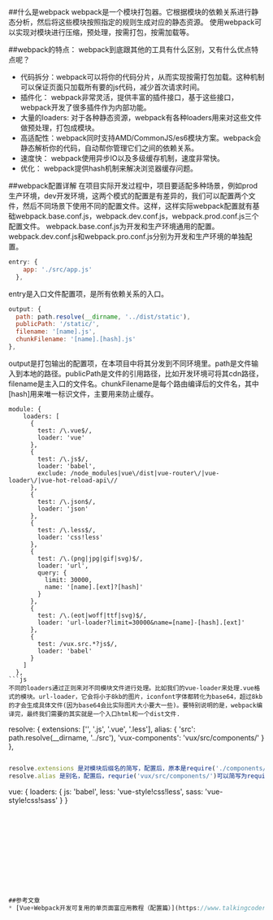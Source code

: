 ##什么是webpack
webpack是一个模块打包器。它根据模块的依赖关系进行静态分析，然后将这些模块按照指定的规则生成对应的静态资源。
使用webpack可以实现对模块进行压缩，预处理，按需打包，按需加载等。

##webpack的特点：
webpack到底跟其他的工具有什么区别，又有什么优点特点呢？
* 代码拆分：webpack可以将你的代码分片，从而实现按需打包加载。这种机制可以保证页面只加载所有要的js代码，减少首次请求时间。
* 插件化： webpack非常灵活，提供丰富的插件接口，基于这些接口，webpack开发了很多插件作为内部功能。
* 大量的loaders: 对于各种静态资源，webpack有各种loaders用来对这些文件做预处理，打包成模块。
* 高适配性：webpack同时支持AMD/CommonJS/es6模块方案。webpack会静态解析你的代码，自动帮你管理它们之间的依赖关系。
* 速度快： webpack使用异步IO以及多级缓存机制，速度非常快。
* 优化： webpack提供hash机制来解决浏览器缓存问题。

##webpack配置详解
在项目实际开发过程中，项目要适配多种场景，例如prod生产环境，dev开发环境，这两个模式的配置是有差异的，我们可以配置两个文件，然后不同场景下使用不同的配置文件。这样，这样实际webpack配置就有基础webpack.base.conf.js，webpack.dev.conf.js，webpack.prod.conf.js三个配置文件。
webpack.base.conf.js为开发和生产环境通用的配置。
webpack.dev.conf.js和webpack.pro.conf.js分别为开发和生产环境的单独配置。
```js
entry: {
    app: './src/app.js'
  },
```
entry是入口文件配置项，是所有依赖关系的入口。
```js
output: {
  path: path.resolve(__dirname, '../dist/static'),
  publicPath: '/static/',
  filename: '[name].js',
  chunkFilename: '[name].[hash].js'
},
```
output是打包输出的配置项，在本项目中将其分发到不同环境里。path是文件输入到本地的路径。publicPath是文件的引用路径，比如开发环境可将其cdn路径，filename是主入口的文件名。chunkFilename是每个路由编译后的文件名，其中[hash]用来唯一标识文件，主要用来防止缓存。
```
module: {
    loaders: [
      {
        test: /\.vue$/,
        loader: 'vue'
      },
      {
        test: /\.js$/,
        loader: 'babel',
        exclude: /node_modules|vue\/dist|vue-router\/|vue-loader\/|vue-hot-reload-api\//
      },
      {
        test: /\.json$/,
        loader: 'json'
      },
      {
        test: /\.less$/,
        loader: 'css!less'
      },
      {
        test: /\.(png|jpg|gif|svg)$/,
        loader: 'url',
        query: {
          limit: 30000,
          name: '[name].[ext]?[hash]'
        }
      },
      {
        test: /\.(eot|woff|ttf|svg)$/,
        loader: 'url-loader?limit=30000&name=[name]-[hash].[ext]'
      },
      {
        test: /vux.src.*?js$/,
        loader: 'babel'
      }
    ]
  },
```js
不同的loaders通过正则来对不同模块文件进行处理。比如我们的vue-loader来处理.vue格式的模块。url-loader，它会将小于8kb的图片，iconfont字体都转化为base64，超过8kb的才会生成具体文件(因为base64会比实际图片大小要大一些)。要特别说明的是，webpack编译完，最终我们需要的其实就是一个入口html和一个dist文件.
```
 resolve: {
    extensions: ['', '.js', '.vue', '.less'],
    alias: {
      'src': path.resolve(__dirname, '../src'),
      'vux-components': 'vux/src/components/'
    }
  },
```js

resolve.extensions 是对模块后缀名的简写，配置后，原本是require('./components/app.vue') 可以简写为require('./components/app')
resolve.alias 是别名，配置后，requrie('vux/src/components/')可以简写为require('vux-components')

```
vue: {
    loaders: {
      js: 'babel',
      less: 'vue-style!css!less',
      sass: 'vue-style!css!sass'
    }
  }
```js












##参考文章
* [Vue+Webpack开发可复用的单页面富应用教程（配置篇）](https://www.talkingcoder.com/article/6310080842228107877)



